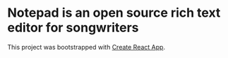 # Notepad is an open source rich text editor for songwriters

This project was bootstrapped with [Create React App](https://github.com/facebook/create-react-app).

